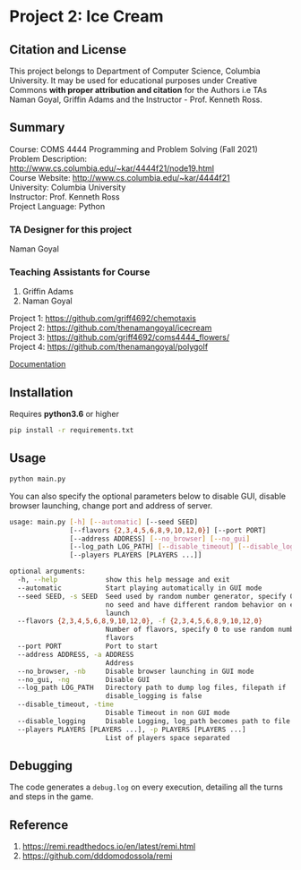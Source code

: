 # Project 2: Ice Cream

## Citation and License
This project belongs to Department of Computer Science, Columbia University. It may be used for educational purposes under Creative Commons **with proper attribution and citation** for the Authors i.e TAs Naman Goyal, Griffin Adams and the Instructor - Prof. Kenneth Ross.

## Summary

Course: COMS 4444 Programming and Problem Solving (Fall 2021)  
Problem Description: http://www.cs.columbia.edu/~kar/4444f21/node19.html  
Course Website: http://www.cs.columbia.edu/~kar/4444f21  
University: Columbia University  
Instructor: Prof. Kenneth Ross  
Project Language: Python

### TA Designer for this project

Naman Goyal

### Teaching Assistants for Course
1. Griffin Adams
1. Naman Goyal

Project 1: https://github.com/griff4692/chemotaxis  
Project 2: https://github.com/thenamangoyal/icecream  
Project 3: https://github.com/griff4692/coms4444_flowers/  
Project 4: https://github.com/thenamangoyal/polygolf  

[Documentation](https://docs.google.com/document/d/1wCQZNEupmkwjPrOVFU3S3sMxz16ph3gBDZg0aunx46Q/edit?usp=sharing)

## Installation

Requires **python3.6** or higher

```bash
pip install -r requirements.txt
```

## Usage

```bash
python main.py
```

You can also specify the optional parameters below to disable GUI, disable browser launching, change port and address of server.

```bash
usage: main.py [-h] [--automatic] [--seed SEED]
               [--flavors {2,3,4,5,6,8,9,10,12,0}] [--port PORT]
               [--address ADDRESS] [--no_browser] [--no_gui]
               [--log_path LOG_PATH] [--disable_timeout] [--disable_logging]
               [--players PLAYERS [PLAYERS ...]]

optional arguments:
  -h, --help            show this help message and exit
  --automatic           Start playing automatically in GUI mode
  --seed SEED, -s SEED  Seed used by random number generator, specify 0 to use
                        no seed and have different random behavior on each
                        launch
  --flavors {2,3,4,5,6,8,9,10,12,0}, -f {2,3,4,5,6,8,9,10,12,0}
                        Number of flavors, specify 0 to use random number of
                        flavors
  --port PORT           Port to start
  --address ADDRESS, -a ADDRESS
                        Address
  --no_browser, -nb     Disable browser launching in GUI mode
  --no_gui, -ng         Disable GUI
  --log_path LOG_PATH   Directory path to dump log files, filepath if
                        disable_logging is false
  --disable_timeout, -time
                        Disable Timeout in non GUI mode
  --disable_logging     Disable Logging, log_path becomes path to file
  --players PLAYERS [PLAYERS ...], -p PLAYERS [PLAYERS ...]
                        List of players space separated
```

## Debugging

The code generates a `debug.log` on every execution, detailing all the turns and steps in the game.

## Reference

1. <https://remi.readthedocs.io/en/latest/remi.html>
1. <https://github.com/dddomodossola/remi>
